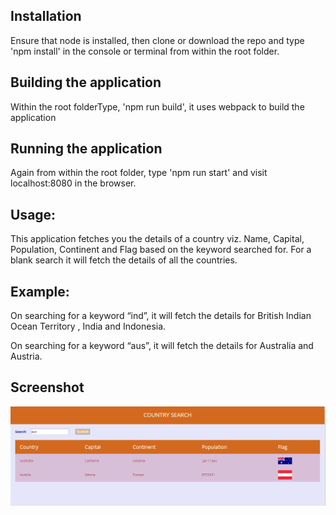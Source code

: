 
Installation
------------

Ensure that node is installed, then clone or download the repo and type 'npm install' in the console or terminal from within the root folder.

Building the application
------------------------
Within the root folderType, 'npm run build', it uses webpack to build the application

Running the application
-----------------------

Again from within the root folder, type  'npm run start' and visit localhost:8080 in the browser.


Usage:
------

This application fetches you the details of a country viz. Name, Capital, Population, Continent and Flag based on the keyword searched for.
For a blank search it will fetch the details of all the countries.

Example:
--------

On searching for a keyword “ind”, it will fetch the details for British Indian Ocean Territory , India and Indonesia.

On searching for a keyword “aus”, it will fetch the details for Australia and Austria.

Screenshot
----------

![picture](CountrySearch.PNG)


